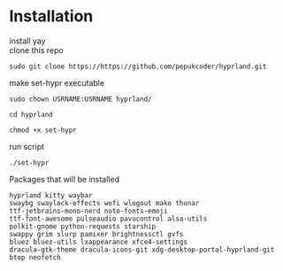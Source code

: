# Installation
install yay \
clone this repo
```
sudo git clone https://https://github.com/pepukcoder/hyprland.git
```
make set-hypr executable
```
sudo chown USRNAME:USRNAME hyprland/
```
```
cd hyprland
```
```
chmod +x set-hypr
```
run script
```
./set-hypr
```
Packages that will be installed
```
hyprland kitty waybar 
swaybg swaylock-effects wofi wlogout mako thunar
ttf-jetbrains-mono-nerd noto-fonts-emoji
ttf-font-awesome pulseaudio pavucontrol alsa-utils
polkit-gnome python-requests starship
swappy grim slurp pamixer brightnessctl gvfs
bluez bluez-utils lxappearance xfce4-settings
dracula-gtk-theme dracula-icons-git xdg-desktop-portal-hyprland-git
btop neofetch
```
